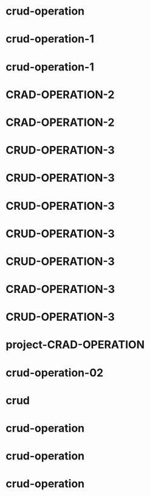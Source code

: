 # crud-operation
# crud-operation-1
# crud-operation-1
# CRAD-OPERATION-2
# CRAD-OPERATION-2
# CRUD-OPERATION-3
# CRUD-OPERATION-3
# CRUD-OPERATION-3
# CRUD-OPERATION-3
# CRUD-OPERATION-3
# CRAD-OPERATION-3
# CRUD-OPERATION-3
# project-CRAD-OPERATION
# crud-operation-02
# crud
# crud-operation
# crud-operation
# crud-operation
